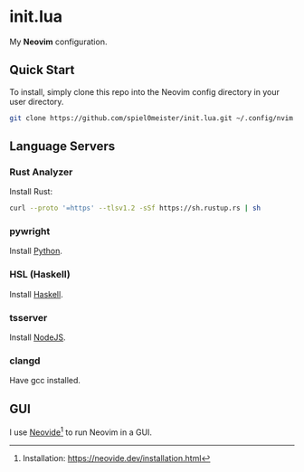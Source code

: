 # init.lua

My **Neovim** configuration.

## Quick Start
To install, simply clone this repo into the Neovim config directory in your user directory.

```bash
git clone https://github.com/spiel0meister/init.lua.git ~/.config/nvim # optionally, you can add the DEPTH flag to specify the depth of the cloning
```

## Language Servers

### Rust Analyzer

Install Rust:
```bash
curl --proto '=https' --tlsv1.2 -sSf https://sh.rustup.rs | sh
```

### pywright

Install [Python](https://www.python.org/).

### HSL (Haskell)

Install [Haskell](https://www.haskell.org/ghcup/).

### tsserver

Install [NodeJS](https://nodejs.org/en/download/package-manager).

### clangd

Have gcc installed.

## GUI

I use [Neovide](https://github.com/neovide/neovide)[^1] to run Neovim in a GUI.

[^1]: Installation: <https://neovide.dev/installation.html>
